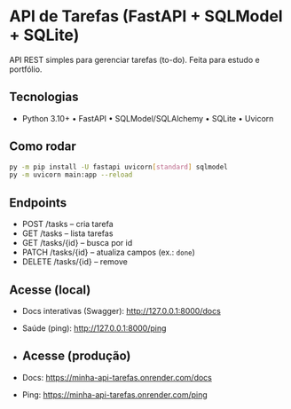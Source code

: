 # API de Tarefas (FastAPI + SQLModel + SQLite)

API REST simples para gerenciar tarefas (to-do). Feita para estudo e portfólio.

## Tecnologias
- Python 3.10+ • FastAPI • SQLModel/SQLAlchemy • SQLite • Uvicorn

## Como rodar
~~~bash
py -m pip install -U fastapi uvicorn[standard] sqlmodel
py -m uvicorn main:app --reload
~~~

## Endpoints
- POST /tasks – cria tarefa  
- GET /tasks – lista tarefas  
- GET /tasks/{id} – busca por id  
- PATCH /tasks/{id} – atualiza campos (ex.: `done`)  
- DELETE /tasks/{id} – remove

## Acesse (local)
- Docs interativas (Swagger): http://127.0.0.1:8000/docs  
- Saúde (ping): http://127.0.0.1:8000/ping

- ## Acesse (produção)
- Docs: https://minha-api-tarefas.onrender.com/docs
- Ping: https://minha-api-tarefas.onrender.com/ping

